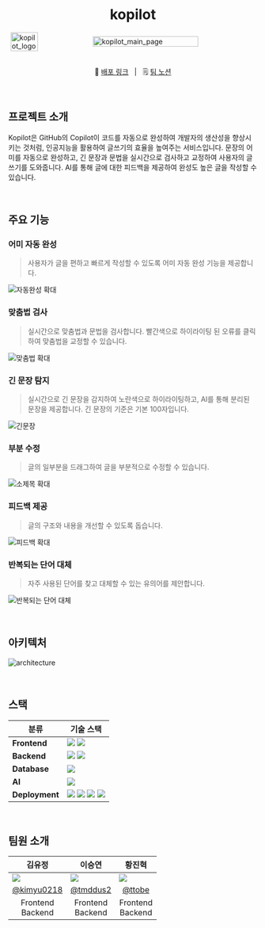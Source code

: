 <div>
  <h1 align="center">kopilot</h1>
  <div style="display: flex; justify-content: center; align-items: center;">
    <img src="https://github.com/user-attachments/assets/36af89d3-1881-4b00-b679-9b4b558aec60" alt="kopilot_logo" style="width: 33%; display: inline-block;">
    <img src="https://github.com/user-attachments/assets/e5c24c30-f8b2-4dad-a397-345ef29f70dc" alt="kopilot_main_page" style="width: 65%; display: inline-block; float: right;">
  </div>
  <br>
  <p align=center>
  🔗 <a href="https://kopilot.kro.kr/">배포 링크</a> 
  &nbsp; | &nbsp; 
  🗒️ <a href="https://global-clementine-5a2.notion.site/kopilot-f7a29c83d76d4e3b9bcc8d99886a024b?pvs=4">팀 노션</a>
  </p>
</div>

<br>

## 프로젝트 소개

Kopilot은 GitHub의 Copilot이 코드를 자동으로 완성하여 개발자의 생산성을 향상시키는 것처럼, 인공지능을 활용하여 글쓰기의 효율을 높여주는 서비스입니다. 문장의 어미를 자동으로 완성하고, 긴 문장과 문법을 실시간으로 검사하고 교정하여 사용자의 글쓰기를 도와줍니다. AI를 통해 글에 대한 피드백을 제공하여 완성도 높은 글을 작성할 수 있습니다.

<br>

## 주요 기능

### 어미 자동 완성

> 사용자가 글을 편하고 빠르게 작성할 수 있도록 어미 자동 완성 기능을 제공합니다.

![자동완성 확대](https://github.com/user-attachments/assets/4cb37206-5170-4811-9fe2-2c69b0156187)

### 맞춤법 검사

> 실시간으로 맞춤법과 문법을 검사합니다. 빨간색으로 하이라이팅 된 오류를 클릭하여 맞춤법을 교정할 수 있습니다.

![맞춤법 확대](https://github.com/user-attachments/assets/998898dd-9301-4af3-9c5e-a97d5f522884)

### 긴 문장 탐지

> 실시간으로 긴 문장을 감지하여 노란색으로 하이라이팅하고, AI를 통해 분리된 문장을 제공합니다. 긴 문장의 기준은 기본 100자입니다.

![긴문장](https://github.com/user-attachments/assets/abfb24f0-ab82-4917-b665-50b44732871f)

### 부분 수정

> 글의 일부분을 드래그하여 글을 부분적으로 수정할 수 있습니다.

![소제목 확대](https://github.com/user-attachments/assets/36da273d-aab5-49c7-8a6e-f23f53c23e02)

### 피드백 제공

> 글의 구조와 내용을 개선할 수 있도록 돕습니다.

![피드백 확대](https://github.com/user-attachments/assets/d51e3504-239e-4ce7-80f0-87601b57a85c)

### 반복되는 단어 대체

> 자주 사용된 단어를 찾고 대체할 수 있는 유의어를 제안합니다.

![반복되는 단어 대체](https://github.com/user-attachments/assets/c32e6388-6d0d-4cf9-964d-34c709a52a0a)

<br>

## 아키텍처

![architecture](https://github.com/user-attachments/assets/5aa00542-9ca5-4c2f-9dcb-9d9f5080365a)

<br>

## 스택

<table>
  <thead>
    <tr>
      <th>분류</th>
      <th>기술 스택</th>
    </tr>
  </thead>
  <tbody>
    <tr>
      <td><b>Frontend</b></td>
      <td>
        <img src="https://img.shields.io/badge/handlebars-000000?logo=handlebarsdotjs&logoColor=white">
        <img src="https://img.shields.io/badge/Vanilla Javascript-F7DF1E?logo=javascript&logoColor=white">
      </td>
    </tr>
    <tr>
      <td><b>Backend</b></td>
      <td>
        <img src="https://img.shields.io/badge/NestJS-%23E0234E.svg?style=flat&logo=nestjs&logoColor=white" />
        <img src="https://img.shields.io/badge/Typescript-3178C6?logo=Typescript&logoColor=white"/>
      </td>
      </tr>
      <tr>
        <td><b>Database</b></td>
        <td>
          <img src="https://img.shields.io/badge/Redis-%23DD0031.svg?style=flat&logo=redis&logoColor=white" />
        </td>
      </tr>
      <tr>
        <td><b>AI</b></td>
        <td>
          <img src="https://img.shields.io/badge/CLOVA Studio-00D25A">
        </td>
      </tr>
      <tr>
        <td><b>Deployment</b></td>
        <td>
          <img src="https://img.shields.io/badge/NGINX-%23009639.svg?style=flat&logo=nginx&logoColor=white" />
          <img src="https://img.shields.io/badge/docker-1D63ED.svg?style=flat&logo=docker&logoColor=white" />
          <img src="https://img.shields.io/badge/GitHub%20Actions-%232671E5.svg?style=flat&logo=githubactions&logoColor=white" />
          <img src="https://img.shields.io/badge/NAVER Cloud Platform-00D25A">
        </td>
      </tr>
    </tbody>
</table>

<br>

## 팀원 소개

<div align="center">
<table>
  <thead>
    <th>김유정</th>
    <th>이승연</th>
    <th>황진혁</th>
  </thead>
  <tbody>
    <tr>
      <td><img src="https://avatars.githubusercontent.com/u/70785620?s=128&v=4"></td>
      <td><img src="https://avatars.githubusercontent.com/u/49530253?s=128&v=4"></td>
      <td><img src="https://avatars.githubusercontent.com/u/101859033?s=128&v=4"></td>
    </tr>
    <tr>    
      <td align="center"><a href="https://github.com/kimyu0218">@kimyu0218</a></td>
      <td align="center"><a href="https://github.com/tmddus2">@tmddus2</a></td>
      <td align="center"><a href="https://github.com/ttobe-P">@ttobe</a></td>
    </tr>
    <tr>
      <td align="center">Frontend<br>Backend</td>
      <td align="center">Frontend<br>Backend</td>
      <td align="center">Frontend<br>Backend</td>
    </tr>
  </tbody>
</table>
</div>
